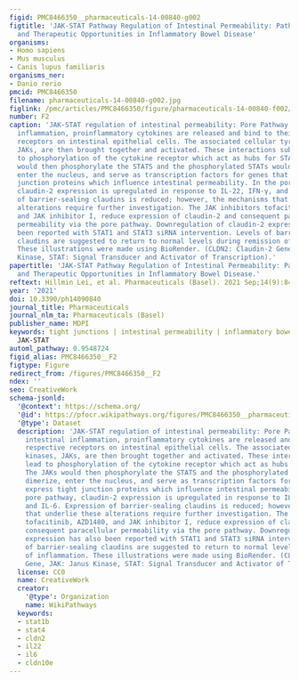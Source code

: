 ```yaml
---
figid: PMC8466350__pharmaceuticals-14-00840-g002
figtitle: 'JAK-STAT Pathway Regulation of Intestinal Permeability: Pathogenic Roles
  and Therapeutic Opportunities in Inflammatory Bowel Disease'
organisms:
- Homo sapiens
- Mus musculus
- Canis lupus familiaris
organisms_ner:
- Danio rerio
pmcid: PMC8466350
filename: pharmaceuticals-14-00840-g002.jpg
figlink: /pmc/articles/PMC8466350/figure/pharmaceuticals-14-00840-f002/
number: F2
caption: 'JAK-STAT regulation of intestinal permeability: Pore Pathway. During intestinal
  inflammation, proinflammatory cytokines are released and bind to their respective
  receptors on intestinal epithelial cells. The associated cellular tyrosine kinases,
  JAKs, are then brought together and activated. These interactions subsequently lead
  to phosphorylation of the cytokine receptor which act as hubs for STATs. The JAKs
  would then phosphorylate the STATS and the phosphorylated STATs would dimerize,
  enter the nucleus, and serve as transcription factors for genes that express tight
  junction proteins which influence intestinal permeability. In the pore pathway,
  claudin-2 expression is upregulated in response to IL-22, IFN-γ, and IL-6. Expression
  of barrier-sealing claudins is reduced; however, the mechanisms that underlie these
  alterations require further investigation. The JAK inhibitors tofacitinib, AZD1480,
  and JAK inhibitor I, reduce expression of claudin-2 and consequent paracellular
  permeability via the pore pathway. Downregulation of claudin-2 expression has also
  been reported with STAT1 and STAT3 siRNA intervention. Levels of barrier-sealing
  claudins are suggested to return to normal levels during remission of inflammation.
  These illustrations were made using BioRender. (CLDN2: Claudin-2 Gene, JAK: Janus
  Kinase, STAT: Signal Transducer and Activator of Transcription).'
papertitle: 'JAK-STAT Pathway Regulation of Intestinal Permeability: Pathogenic Roles
  and Therapeutic Opportunities in Inflammatory Bowel Disease.'
reftext: Hillmin Lei, et al. Pharmaceuticals (Basel). 2021 Sep;14(9):840.
year: '2021'
doi: 10.3390/ph14090840
journal_title: Pharmaceuticals
journal_nlm_ta: Pharmaceuticals (Basel)
publisher_name: MDPI
keywords: tight junctions | intestinal permeability | inflammatory bowel disease |
  JAK-STAT
automl_pathway: 0.9548724
figid_alias: PMC8466350__F2
figtype: Figure
redirect_from: /figures/PMC8466350__F2
ndex: ''
seo: CreativeWork
schema-jsonld:
  '@context': https://schema.org/
  '@id': https://pfocr.wikipathways.org/figures/PMC8466350__pharmaceuticals-14-00840-g002.html
  '@type': Dataset
  description: 'JAK-STAT regulation of intestinal permeability: Pore Pathway. During
    intestinal inflammation, proinflammatory cytokines are released and bind to their
    respective receptors on intestinal epithelial cells. The associated cellular tyrosine
    kinases, JAKs, are then brought together and activated. These interactions subsequently
    lead to phosphorylation of the cytokine receptor which act as hubs for STATs.
    The JAKs would then phosphorylate the STATS and the phosphorylated STATs would
    dimerize, enter the nucleus, and serve as transcription factors for genes that
    express tight junction proteins which influence intestinal permeability. In the
    pore pathway, claudin-2 expression is upregulated in response to IL-22, IFN-γ,
    and IL-6. Expression of barrier-sealing claudins is reduced; however, the mechanisms
    that underlie these alterations require further investigation. The JAK inhibitors
    tofacitinib, AZD1480, and JAK inhibitor I, reduce expression of claudin-2 and
    consequent paracellular permeability via the pore pathway. Downregulation of claudin-2
    expression has also been reported with STAT1 and STAT3 siRNA intervention. Levels
    of barrier-sealing claudins are suggested to return to normal levels during remission
    of inflammation. These illustrations were made using BioRender. (CLDN2: Claudin-2
    Gene, JAK: Janus Kinase, STAT: Signal Transducer and Activator of Transcription).'
  license: CC0
  name: CreativeWork
  creator:
    '@type': Organization
    name: WikiPathways
  keywords:
  - stat1b
  - stat4
  - cldn2
  - il22
  - il6
  - cldn10e
---
```

